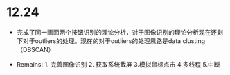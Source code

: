 # 12.24
 - 完成了同一画面两个按钮识别的理论分析，对于图像识别的理论分析现在还剩下对于outliers的处理。现在的对于outliers的处理思路是data clusting（DBSCAN）
 * Remains: 1. 完善图像识别 2. 获取系统截屏 3.模拟鼠标点击 4.多线程 5.中断